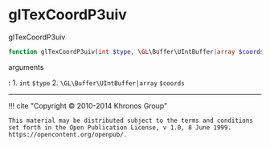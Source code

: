 # glTexCoordP3uiv
glTexCoordP3uiv

```php
function glTexCoordP3uiv(int $type, \GL\Buffer\UIntBuffer|array $coords) : void
```



arguments

:    1. `int` `$type` 
    2. `\GL\Buffer\UIntBuffer|array` `$coords` 



---
     

!!! cite "Copyright © 2010-2014 Khronos Group"

    This material may be distributed subject to the terms and conditions set forth in the Open Publication License, v 1.0, 8 June 1999. https://opencontent.org/openpub/.
